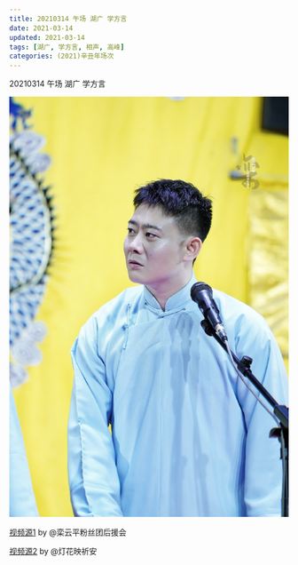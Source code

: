 ```yaml
---
title: 20210314 午场 湖广 学方言 
date: 2021-03-14
updated: 2021-03-14
tags: [湖广, 学方言, 相声, 高峰] 
categories: (2021)辛丑年场次
---
```

20210314 午场 湖广 学方言 

![](https://raw.githubusercontent.com/rhenginium/image/main/007aVJ83ly1gojjup1ua8j31og2iob2b.jpg)

[视频源1](https://m.weibo.cn/6574451359/4614692879994139 ) by @栾云平粉丝团后援会

[视频源2](https://m.weibo.cn/status/4614694662570020?)  by @灯花映祈安